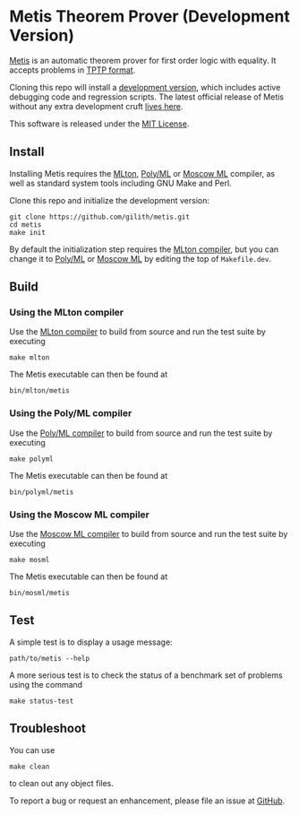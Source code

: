Metis Theorem Prover (Development Version)
==========================================

[Metis][] is an automatic theorem prover for first order logic with equality. It accepts problems in [TPTP format][TPTP].

Cloning this repo will install a [development version][MetisDevelopment], which includes active debugging code and regression scripts. The latest official release of Metis without any extra development cruft [lives here][MetisRelease].

This software is released under the [MIT License][MITLicense].

Install
-------

Installing Metis requires the [MLton][], [Poly/ML][PolyML] or [Moscow ML][MoscowML] compiler, as well as standard system tools including GNU Make and Perl.

Clone this repo and initialize the development version:

    git clone https://github.com/gilith/metis.git
    cd metis
    make init

By default the initialization step requires the [MLton compiler][Mlton], but you can change it to [Poly/ML][PolyML] or [Moscow ML][MoscowML] by editing the top of `Makefile.dev`.

Build
-----

### Using the MLton compiler

Use the [MLton compiler][MLton] to build from source and run the test suite by executing

    make mlton

The Metis executable can then be found at

    bin/mlton/metis

### Using the Poly/ML compiler

Use the [Poly/ML compiler][PolyML] to build from source and run the test suite by executing

    make polyml

The Metis executable can then be found at

    bin/polyml/metis

### Using the Moscow ML compiler

Use the [Moscow ML compiler][MoscowML] to build from source and run the test suite by executing

    make mosml

The Metis executable can then be found at

    bin/mosml/metis

Test
----

A simple test is to display a usage message:

    path/to/metis --help

A more serious test is to check the status of a benchmark set of problems using the command

    make status-test

Troubleshoot
------------

You can use

    make clean

to clean out any object files.

To report a bug or request an enhancement, please file an issue at [GitHub][MetisIssues].

[Metis]: http://www.gilith.com/metis/ "Metis Theorem Prover"
[MetisDevelopment]: https://github.com/gilith/metis "Metis Development"
[MetisIssues]: https://github.com/gilith/metis/issues "Metis Issues"
[MetisRelease]: http://www.gilith.com/software/metis/ "Metis Release"
[MLton]: http://www.mlton.org/ "MLton compiler"
[PolyML]: http://www.polyml.org/ "Poly/ML compiler"
[MoscowML]: http://www.dina.dk/~sestoft/mosml.html "Moscow ML compiler"
[MITLicense]: https://github.com/gilith/metis/blob/master/LICENSE "MIT License"
[TPTP]: http://www.tptp.org "TPTP"

